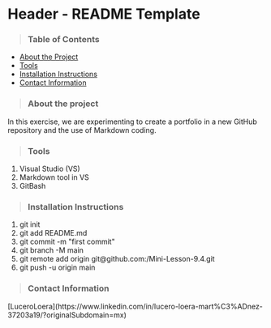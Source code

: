 # Header - README Template

<blockquote><h3>Table of Contents</h2></blockquote>

* [About the Project](#about_the_project)
* [Tools](#tools)
* [Installation Instructions](#installation_instructions)
* [Contact Information](#contact)

<a id="about_the_project"></a>

<blockquote><h3>About the project</h2></blockquote>
In this exercise, we are experimenting to create a portfolio in a new GitHub repository and the use of Markdown coding.

<a id="tools"></a>
<blockquote><h3>Tools</h2></blockquote>
<ol>
    <li>Visual Studio (VS)</li>
    <li>Markdown tool in VS</li>
    <li>GitBash</li>
</ol>

<a id="installation_instructions"></a>
<blockquote><h3>Installation Instructions</h2></blockquote>
<ol>
    <li>git init</li>
    <li>git add README.md</li>
    <li>git commit -m "first commit"</li>  
    <li>git branch -M main</li>
    <li>git remote add origin git@github.com:<your GitHub username>/Mini-Lesson-9.4.git</li>
    <li>git push -u origin main</li>
</ol>

<a id="contact"></a>
<blockquote><h3>Contact Information</h2></blockquote>
[LuceroLoera](https://www.linkedin.com/in/lucero-loera-mart%C3%ADnez-37203a19/?originalSubdomain=mx)